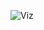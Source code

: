 ![Viz](https://public.tableau.com/views/ChinaInnovationPanel/NationalInnovationOverview?:language=en-US&:embed=yes&:display_count=yes&:showVizHome=no)
